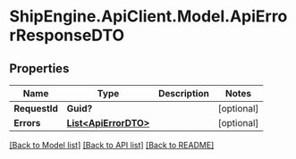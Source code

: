 # ShipEngine.ApiClient.Model.ApiErrorResponseDTO
## Properties

Name | Type | Description | Notes
------------ | ------------- | ------------- | -------------
**RequestId** | **Guid?** |  | [optional] 
**Errors** | [**List&lt;ApiErrorDTO&gt;**](ApiErrorDTO.md) |  | [optional] 

[[Back to Model list]](../README.md#documentation-for-models) [[Back to API list]](../README.md#documentation-for-api-endpoints) [[Back to README]](../README.md)

